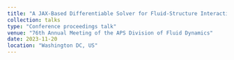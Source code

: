 ```yaml
---
title: "A JAX-Based Differentiable Solver for Fluid-Structure Interactions and Turbulence Modeling"
collection: talks
type: "Conference proceedings talk"
venue: "76th Annual Meeting of the APS Division of Fluid Dynamics"
date: 2023-11-20
location: "Washington DC, US"
---
```

